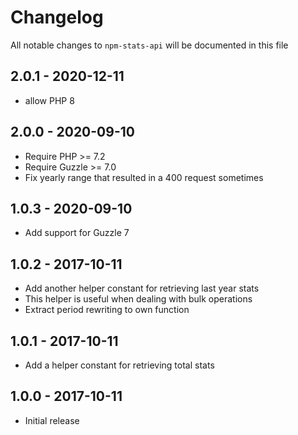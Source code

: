 # Changelog

All notable changes to `npm-stats-api` will be documented in this file

## 2.0.1 - 2020-12-11

- allow PHP 8

## 2.0.0 - 2020-09-10

- Require PHP >= 7.2
- Require Guzzle >= 7.0
- Fix yearly range that resulted in a 400 request sometimes

## 1.0.3 - 2020-09-10

- Add support for Guzzle 7

## 1.0.2 - 2017-10-11

- Add another helper constant for retrieving last year stats
- This helper is useful when dealing with bulk operations
- Extract period rewriting to own function

## 1.0.1 - 2017-10-11

- Add a helper constant for retrieving total stats

## 1.0.0 - 2017-10-11

- Initial release
